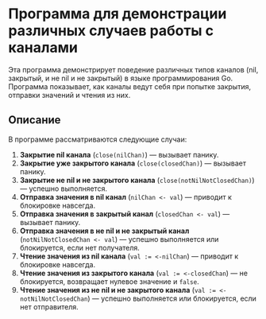 # Программа для демонстрации различных случаев работы с каналами

Эта программа демонстрирует поведение различных типов каналов (nil, закрытый, и не nil и не закрытый) в языке программирования Go. Программа показывает, как каналы ведут себя при попытке закрытия, отправки значений и чтения из них.

## Описание

В программе рассматриваются следующие случаи:

1. **Закрытие nil канала** (`close(nilChan)`) — вызывает панику.
2. **Закрытие уже закрытого канала** (`close(closedChan)`) — вызывает панику.
3. **Закрытие не nil и не закрытого канала** (`close(notNilNotClosedChan)`) — успешно выполняется.
4. **Отправка значения в nil канал** (`nilChan <- val`) — приводит к блокировке навсегда.
5. **Отправка значения в закрытый канал** (`closedChan <- val`) — вызывает панику.
6. **Отправка значения в не nil и не закрытый канал** (`notNilNotClosedChan <- val`) — успешно выполняется или блокируется, если нет получателя.
7. **Чтение значения из nil канала** (`val := <-nilChan`) — приводит к блокировке навсегда.
8. **Чтение значения из закрытого канала** (`val := <-closedChan`) — не блокируется, возвращает нулевое значение и `false`.
9. **Чтение значения из не nil и не закрытого канала** (`val := <-notNilNotClosedChan`) — успешно выполняется или блокируется, если нет отправителя.
